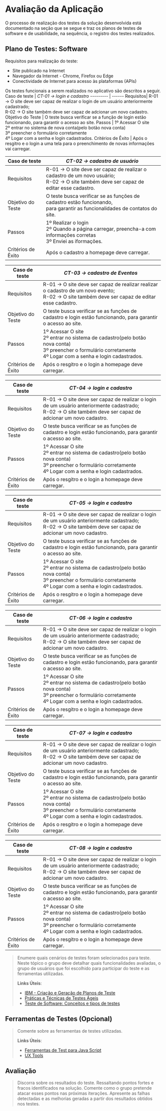# Avaliação da Aplicação

O processo de realização dos testes da solução desenvolvida está documentado na seção
que se segue e traz os planos de testes de software e de usabilidade, na sequência, o
registro dos testes realizados.

## Plano de Testes: Software
Requisitos para realização do teste:
- Site publicado na Internet
- Navegador da Internet - Chrome, Firefox ou Edge
- Conectividade de Internet para acesso às plataformas (APIs)

Os testes funcionais a serem realizados no aplicativo são descritos a seguir.
Caso de teste | *CT-01 -> login e cadastro*
--------- | ------
Requisitos| R-01 -> O site deve ser capaz de realizar o login de um usuário anteriormente cadastrado;<br /> R-02 -> O site também deve ser capaz de adcionar um novo cadastro.
Objetivo do Teste | O teste busca verificar se a função de login estão funcionando, para garantir o acesso ao site.
Passos | 1º Acessar O site <br /> 2º entrar no sistema de nova conta(pelo botão nova conta) <br /> 3º preencher o formulário corretamente <br /> 4º Logar com a senha e login cadastrados.
Critérios de Êxito | Após o resgitro e o login a uma tela para o preenchimento de novas informações vai carregar.

Caso de teste | *CT-02 -> cadastro de usuário*
--------- | ------
Requisitos| R-01 -> O site deve ser capaz de realizar o cadastro de um novo usuário;<br /> R-02 -> O site também deve ser capaz de editar esse cadastro.
Objetivo do Teste | O teste busca verificar se as funções de cadastro estão funcionando,<br /> para garantir as funcionalidades de contatos do site.
Passos | 1º Realizar o login <br /> 2º Quando a página carregar, preencha-a com informações corretas  <br /> 3º Enviei as iformações.
Critérios de Êxito | Após o cadastro a homepage deve carregar.

Caso de teste | *CT-03 -> cadastro de Eventos*
--------- | ------
Requisitos| R-01 -> O site deve ser capaz de realizar realizar o cadastro de um novo evento;<br /> R-02 -> O site também deve ser capaz de editar esse cadastro.
Objetivo do Teste | O teste busca verificar se as funções de cadastro e login estão funcionando, para garantir o acesso ao site.
Passos | 1º Acessar O site <br /> 2º entrar no sistema de cadastro(pelo botão nova conta) <br /> 3º preencher o formulário corretamente <br /> 4º Logar com a senha e login cadastrados.
Critérios de Êxito | Após o resgitro e o login a homepage deve carregar.

Caso de teste | *CT-04 -> login e cadastro*
--------- | ------
Requisitos| R-01 -> O site deve ser capaz de realizar o login de um usuário anteriormente cadastrado;<br /> R-02 -> O site também deve ser capaz de adcionar um novo cadastro.
Objetivo do Teste | O teste busca verificar se as funções de cadastro e login estão funcionando, para garantir o acesso ao site.
Passos | 1º Acessar O site <br /> 2º entrar no sistema de cadastro(pelo botão nova conta) <br /> 3º preencher o formulário corretamente <br /> 4º Logar com a senha e login cadastrados.
Critérios de Êxito | Após o resgitro e o login a homepage deve carregar.

Caso de teste | *CT-05 -> login e cadastro*
--------- | ------
Requisitos| R-01 -> O site deve ser capaz de realizar o login de um usuário anteriormente cadastrado;<br /> R-02 -> O site também deve ser capaz de adcionar um novo cadastro.
Objetivo do Teste | O teste busca verificar se as funções de cadastro e login estão funcionando, para garantir o acesso ao site.
Passos | 1º Acessar O site <br /> 2º entrar no sistema de cadastro(pelo botão nova conta) <br /> 3º preencher o formulário corretamente <br /> 4º Logar com a senha e login cadastrados.
Critérios de Êxito | Após o resgitro e o login a homepage deve carregar.

Caso de teste | *CT-06 -> login e cadastro*
--------- | ------
Requisitos| R-01 -> O site deve ser capaz de realizar o login de um usuário anteriormente cadastrado;<br /> R-02 -> O site também deve ser capaz de adcionar um novo cadastro.
Objetivo do Teste | O teste busca verificar se as funções de cadastro e login estão funcionando, para garantir o acesso ao site.
Passos | 1º Acessar O site <br /> 2º entrar no sistema de cadastro(pelo botão nova conta) <br /> 3º preencher o formulário corretamente <br /> 4º Logar com a senha e login cadastrados.
Critérios de Êxito | Após o resgitro e o login a homepage deve carregar.

Caso de teste | *CT-07 -> login e cadastro*
--------- | ------
Requisitos| R-01 -> O site deve ser capaz de realizar o login de um usuário anteriormente cadastrado;<br /> R-02 -> O site também deve ser capaz de adcionar um novo cadastro.
Objetivo do Teste | O teste busca verificar se as funções de cadastro e login estão funcionando, para garantir o acesso ao site.
Passos | 1º Acessar O site <br /> 2º entrar no sistema de cadastro(pelo botão nova conta) <br /> 3º preencher o formulário corretamente <br /> 4º Logar com a senha e login cadastrados.
Critérios de Êxito | Após o resgitro e o login a homepage deve carregar.

Caso de teste | *CT-08 -> login e cadastro*
--------- | ------
Requisitos| R-01 -> O site deve ser capaz de realizar o login de um usuário anteriormente cadastrado;<br /> R-02 -> O site também deve ser capaz de adcionar um novo cadastro.
Objetivo do Teste | O teste busca verificar se as funções de cadastro e login estão funcionando, para garantir o acesso ao site.
Passos | 1º Acessar O site <br /> 2º entrar no sistema de cadastro(pelo botão nova conta) <br /> 3º preencher o formulário corretamente <br /> 4º Logar com a senha e login cadastrados.
Critérios de Êxito | Após o resgitro e o login a homepage deve carregar.


> Enumere quais cenários de testes foram selecionados para teste. Neste
> tópico o grupo deve detalhar quais funcionalidades avaliadas, o grupo
> de usuários que foi escolhido para participar do teste e as
> ferramentas utilizadas.
> 
> **Links Úteis**:
> - [IBM - Criação e Geração de Planos de Teste](https://www.ibm.com/developerworks/br/local/rational/criacao_geracao_planos_testes_software/index.html)
> - [Práticas e Técnicas de Testes Ágeis](http://assiste.serpro.gov.br/serproagil/Apresenta/slides.pdf)
> - [Teste de Software: Conceitos e tipos de testes](https://blog.onedaytesting.com.br/teste-de-software/)

## Ferramentas de Testes (Opcional)

> Comente sobre as ferramentas de testes utilizadas.
> 
> **Links Úteis**:
> - [Ferramentas de Test para Java Script](https://geekflare.com/javascript-unit-testing/)
> - [UX Tools](https://uxdesign.cc/ux-user-research-and-user-testing-tools-2d339d379dc7)

## Avaliação

> Discorra sobre os resultados do teste. Ressaltando pontos fortes e
> fracos identificados na solução. Comente como o grupo pretende atacar
> esses pontos nas próximas iterações. Apresente as falhas detectadas e
> as melhorias geradas a partir dos resultados obtidos nos testes.
